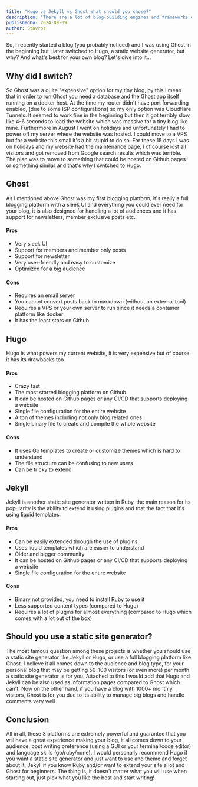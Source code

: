 ```yaml
---
title: "Hugo vs Jekyll vs Ghost what should you chose?"
description: "There are a lot of blog-building engines and frameworks out there but what should you choose?"
publishedOn: 2024-09-09
author: Stavros
---
```


So, I recently started a blog (you probably noticed) and I was using Ghost in the beginning but I later switched to Hugo, a static website generator, but why? And what's best for your own blog? Let's dive into it...

## Why did I switch?

So Ghost was a quite "expensive" option for my tiny blog, by this I mean that in order to run Ghost you need a database and the Ghost app itself running on a docker host.
At the time my router didn't have port forwarding enabled, (due to some ISP configurations) so my only option was Cloudflare Tunnels. It seemed to work fine in the beginning but then it got terribly slow, like 4-6 seconds to load the website which was massive for a tiny blog like mine.
Furthermore in August I went on holidays and unfortunately I had to power off my server where the website was hosted. I could move to a VPS but for a website this small it's a bit stupid to do so. For these 15 days I was on holidays and my website had the maintenance page, I of course lost all visitors and got removed from Google search results which was terrible.
The plan was to move to something that could be hosted on Github pages or something similar and that's why I switched to Hugo.

## Ghost

As I mentioned above Ghost was my first blogging platform, it's really a full blogging platform with a sleek UI and everything you could ever need for your blog, it is also designed for handling a lot of audiences and it has support for newsletters, member exclusive posts etc.

#### Pros

- Very sleek UI
- Support for members and member only posts
- Support for newsletter
- Very user-friendly and easy to customize
- Optimized for a big audience

#### Cons

- Requires an email server
- You cannot convert posts back to markdown (without an external tool)
- Requires a VPS or your own server to run since it needs a container platform like docker
- It has the least stars on Github

## Hugo

Hugo is what powers my current website, it is very expensive but of course it has its drawbacks too.

#### Pros

- Crazy fast
- The most starred blogging platform on Github
- It can be hosted on Github pages or any CI/CD that supports deploying a website
- Single file configuration for the entire website
- A ton of themes including not only blog related ones
- Single binary file to create and compile the whole website

#### Cons

- It uses Go templates to create or customize themes which is hard to understand
- The file structure can be confusing to new users
- Can be tricky to extend

## Jekyll

Jekyll is another static site generator written in Ruby, the main reason for its popularity is the ability to extend it using plugins and that the fact that it's using liquid templates.

#### Pros

- Can be easily extended through the use of plugins
- Uses liquid templates which are easier to understand
- Older and bigger community
- It can be hosted on Github pages or any CI/CD that supports deploying a website
- Single file configuration for the entire website

#### Cons

- Binary not provided, you need to install Ruby to use it
- Less supported content types (compared to Hugo)
- Requires a lot of plugins for almost everything (compared to Hugo which comes with a lot out of the box)

## Should you use a static site generator?

The most famous question among these projects is whether you should use a static site generator like Jekyll or Hugo, or use a full blogging platform like Ghost. I believe it all comes down to the audience and blog type, for your personal blog that may be getting 50-100 visitors (or even more) per month a static site generator is for you. Attached to this I would add that Hugo and Jekyll can be also used as information pages compared to Ghost which can't. Now on the other hand, if you have a blog with 1000+ monthly visitors, Ghost is for you due to its ability to manage big blogs and handle comments very well.

## Conclusion

All in all, these 3 platforms are extremely powerful and guarantee that you will have a great experience making your blog, it all comes down to your audience, post writing preference (using a GUI or your terminal/code editor) and language skills (go/ruby/none). I would personally recommend Hugo if you want a static site generator and just want to use and theme and forget about it, Jekyll if you know Ruby and/or want to extend your site a lot and Ghost for beginners. The thing is, it doesn't matter what you will use when starting out, just pick what you like the best and start writing!
